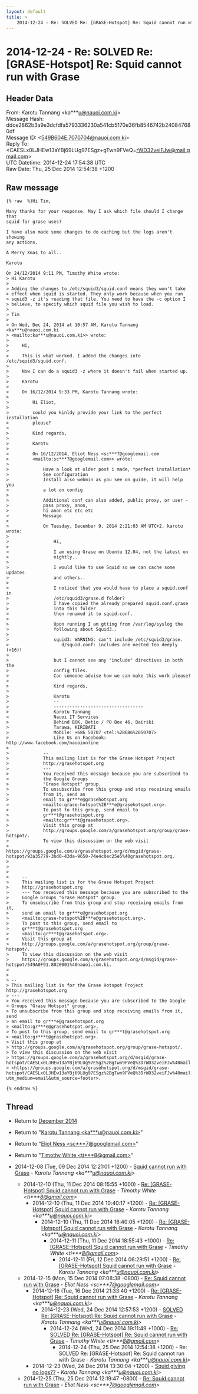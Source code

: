 ```yaml
---
layout: default
title: >
    2014-12-24 - Re: SOLVED Re: [GRASE-Hotspot] Re: Squid cannot run with Grase
---
```


# 2014-12-24 - Re: SOLVED Re: [GRASE-Hotspot] Re: Squid cannot run with Grase

## Header Data

From: Karotu Tannang \<ka***u@nauoi.com.ki\><br>
Message Hash: ddce2862b3a9e3dcfdfa5793336230a541cb5170e36fb8546742b240847680df<br>
Message ID: \<549B604E.7070704@nauoi.com.ki\><br>
Reply To: \<CAESLx0LJHEw13aYBj69LUg97ESgz+gTwn9FVeQ=rWD32veiFJw@mail.gmail.com\><br>
UTC Datetime: 2014-12-24 17:54:38 UTC<br>
Raw Date: Thu, 25 Dec 2014 12:54:38 +1200<br>

## Raw message

```
{% raw  %}Hi Tim,

Many thanks for your response. May I ask which file should I change that 
squid for grase uses?

I have also made some changes to do caching but the logs aren't showing 
any actions.

A Merry Xmas to all..

Karotu

On 24/12/2014 9:11 PM, Timothy White wrote:
> Hi Karotu
>
> Adding the changes to /etc/squid3/squid.conf means they won't take 
> effect when squid is started. They only work because when you run 
> squid3 -z it's reading that file. You need to have the -c option I 
> believe, to specify which squid file you wish to load.
>
> Tim
>
> On Wed, Dec 24, 2014 at 10:57 AM, Karotu Tannang <ka***u@nauoi.com.ki 
> <mailto:ka***u@nauoi.com.ki>> wrote:
>
>     Hi,
>
>     This is what worked. I added the changes into /etc/squid3/squid.conf.
>
>     Now I can do a squid3 -z where it doesn't fail when started up.
>
>     Karotu
>
>     On 16/12/2014 9:33 PM, Karotu Tannang wrote:
>
>         Hi Eliot,
>
>         could you kinldy provide your link to the perfect installation
>         please?
>
>         Kind regards,
>
>         Karotu
>
>         On 16/12/2014, Eliot Ness <sc***7@googlemail.com
>         <mailto:sc***7@googlemail.com>> wrote:
>
>             Have a look at older post i made, *perfect installation*
>             See configuration
>             Install also webmin as you see on guide, it will help you
>             a lot on config
>
>             Additional conf can also added, public proxy, or user -
>             pass proxy, anon,
>             hi anon etc etc etc
>             Message
>
>             On Tuesday, December 9, 2014 2:21:03 AM UTC+2, karotu wrote:
>
>                 Hi,
>
>                 I am using Grase on Ubuntu 12.04, not the latest on
>                 nightly..
>
>                 I would like to use Squid so we can cache some updates
>                 and others..
>
>                 I noticed that you would have to place a squid.conf in
>                 /etc/squid3/grase.d folder?
>                 I have copied the already prepared squid.conf.grase
>                 into this folder
>                 then renamed it to squid.conf.
>
>                 Upon running I am gtting from /var/log/syslog the
>                 following about Squid3..
>
>                 squid3: WARNING: can't include /etc/squid3/grase.
>                    d/squid.conf: includes are nested too deeply (>16)!
>
>                 but I cannot see any "include" directives in both the
>                 config files.
>                 Can someone advise how we can make this work please?
>
>                 Kind regards,
>
>                 Karotu
>                 --
>                 ----------------------------------
>                 Karotu Tannang
>                 Nauoi IT Services
>                 Behind BOK, Betio / PO Box 46, Bairiki
>                 Tarawa, KIRIBATI
>                 Mobile: +686 50707 <tel:%2B686%2050707>
>                 Like Us on Facebook: http://www.facebook.com/nauoionline
>
>             --
>             This mailing list is for the Grase Hotspot Project
>             http://grasehotspot.org
>             ---
>             You received this message because you are subscribed to
>             the Google Groups
>             "Grase Hotspot" group.
>             To unsubscribe from this group and stop receiving emails
>             from it, send an
>             email to gr***e@grasehotspot.org
>             <mailto:grase-hotspot%2B***e@grasehotspot.org>.
>             To post to this group, send email to
>             gr***t@grasehotspot.org
>             <mailto:gr***t@grasehotspot.org>.
>             Visit this group at
>             http://groups.google.com/a/grasehotspot.org/group/grase-hotspot/.
>             To view this discussion on the web visit
>             https://groups.google.com/a/grasehotspot.org/d/msgid/grase-hotspot/93a35779-3bd0-43da-9650-74e4c0ec25e5%40grasehotspot.org.
>
>
>
>     -- 
>     This mailing list is for the Grase Hotspot Project
>     http://grasehotspot.org
>     --- You received this message because you are subscribed to the
>     Google Groups "Grase Hotspot" group.
>     To unsubscribe from this group and stop receiving emails from it,
>     send an email to gr***e@grasehotspot.org
>     <mailto:grase-hotspot%2B***e@grasehotspot.org>.
>     To post to this group, send email to
>     gr***t@grasehotspot.org
>     <mailto:gr***t@grasehotspot.org>.
>     Visit this group at
>     http://groups.google.com/a/grasehotspot.org/group/grase-hotspot/.
>     To view this discussion on the web visit
>     https://groups.google.com/a/grasehotspot.org/d/msgid/grase-hotspot/549A0F91.8020001%40nauoi.com.ki.
>
>
> -- 
> This mailing list is for the Grase Hotspot Project http://grasehotspot.org
> ---
> You received this message because you are subscribed to the Google 
> Groups "Grase Hotspot" group.
> To unsubscribe from this group and stop receiving emails from it, send 
> an email to gr***e@grasehotspot.org 
> <mailto:gr***e@grasehotspot.org>.
> To post to this group, send email to gr***t@grasehotspot.org 
> <mailto:gr***t@grasehotspot.org>.
> Visit this group at 
> http://groups.google.com/a/grasehotspot.org/group/grase-hotspot/.
> To view this discussion on the web visit 
> https://groups.google.com/a/grasehotspot.org/d/msgid/grase-hotspot/CAESLx0LJHEw13aYBj69LUg97ESgz%2BgTwn9FVeQ%3DrWD32veiFJw%40mail.gmail.com 
> <https://groups.google.com/a/grasehotspot.org/d/msgid/grase-hotspot/CAESLx0LJHEw13aYBj69LUg97ESgz%2BgTwn9FVeQ%3DrWD32veiFJw%40mail.gmail.com?utm_medium=email&utm_source=footer>.

{% endraw %}
```

## Thread

+ Return to [December 2014](/archive/2014/12)

+ Return to "[Karotu Tannang <ka***u<span>@</span>nauoi.com.ki>](/authors/ka___u_at_nauoi_com_ki)"
+ Return to "[Eliot Ness <sc***7<span>@</span>googlemail.com>](/authors/sc___7_at_googlemail_com)"
+ Return to "[Timothy White <ti***8<span>@</span>gmail.com>](/authors/ti___8_at_gmail_com)"

+ 2014-12-08 (Tue, 09 Dec 2014 12:21:01 +1200) - [Squid cannot run with Grase](/archive/2014/12/c2739ade8c6e8b21a02d773191fae439a2e205610245b89bbc674c4cc8db191d) - _Karotu Tannang \<ka***u@nauoi.com.ki\>_
  + 2014-12-10 (Thu, 11 Dec 2014 08:15:55 +1000) - [Re: [GRASE-Hotspot] Squid cannot run with Grase](/archive/2014/12/29099855a750bef03c6b735eae93f53ccf3ca6eaf3a665ef89674d2d51be4abe) - _Timothy White \<ti***8@gmail.com\>_
    + 2014-12-10 (Thu, 11 Dec 2014 10:40:17 +1200) - [Re: [GRASE-Hotspot] Squid cannot run with Grase](/archive/2014/12/c56d6b0ec7b6a1b8f64e3376f4b160b78bb9cd9fc2e5d0a0ac6e4d3bcaf1d18e) - _Karotu Tannang \<ka***u@nauoi.com.ki\>_
      + 2014-12-10 (Thu, 11 Dec 2014 16:40:05 +1200) - [Re: [GRASE-Hotspot] Squid cannot run with Grase](/archive/2014/12/c91363bf713fe800d92b3f37407ee3cccde48a90df9620356fda7f69c6466d14) - _Karotu Tannang \<ka***u@nauoi.com.ki\>_
        + 2014-12-11 (Thu, 11 Dec 2014 18:55:43 +1000) - [Re: [GRASE-Hotspot] Squid cannot run with Grase](/archive/2014/12/6ae26563193f929d08d7261010ec0974e2e1880bf3cf696838d7602a036e862a) - _Timothy White \<ti***8@gmail.com\>_
          + 2014-12-11 (Fri, 12 Dec 2014 06:29:51 +1200) - [Re: [GRASE-Hotspot] Squid cannot run with Grase](/archive/2014/12/7f5ce4b191531afbf56695956eddb1c49947dd6c3c289be7d58b991b8ef8e7ac) - _Karotu Tannang \<ka***u@nauoi.com.ki\>_
  + 2014-12-15 (Mon, 15 Dec 2014 07:08:38 -0800) - [Re: Squid cannot run with Grase](/archive/2014/12/75242ff8696018f902f645ae070366246bf6e20e00135cebd014af9d2d3d02f6) - _Eliot Ness \<sc***7@googlemail.com\>_
    + 2014-12-16 (Tue, 16 Dec 2014 21:33:40 +1200) - [Re: [GRASE-Hotspot] Re: Squid cannot run with Grase](/archive/2014/12/5c1b8a455d4e9de0d703da8e2d2d1272980be60bd819d71725b163a4f55eb8ec) - _Karotu Tannang \<ka***u@nauoi.com.ki\>_
      + 2014-12-23 (Wed, 24 Dec 2014 12:57:53 +1200) - [SOLVED Re: [GRASE-Hotspot] Re: Squid cannot run with Grase](/archive/2014/12/06f48fd4105dc2ba09c1af060ef1f96d1e61d6f6c66508d32d3cff44ef2b5775) - _Karotu Tannang \<ka***u@nauoi.com.ki\>_
        + 2014-12-24 (Wed, 24 Dec 2014 19:11:49 +1000) - [Re: SOLVED Re: [GRASE-Hotspot] Re: Squid cannot run with Grase](/archive/2014/12/ee8a79ddf21a69c49f3330e331999330f213053de9ee25f40bf4eab9837607fa) - _Timothy White \<ti***8@gmail.com\>_
          + 2014-12-24 (Thu, 25 Dec 2014 12:54:38 +1200) - Re: SOLVED Re: [GRASE-Hotspot] Re: Squid cannot run with Grase - _Karotu Tannang \<ka***u@nauoi.com.ki\>_
    + 2014-12-23 (Wed, 24 Dec 2014 13:30:04 +1200) - [Squid giving no logs??](/archive/2014/12/ce056b713254ccaa46767acd7260ef09e0f3066fbc1f8033e254b0286871c771) - _Karotu Tannang \<ka***u@nauoi.com.ki\>_
  + 2014-12-25 (Thu, 25 Dec 2014 12:19:47 -0800) - [Re: Squid cannot run with Grase](/archive/2014/12/bdc92a58b84627ea8410229bf742f26d77652549575709aabedaa15dbf9a88e7) - _Eliot Ness \<sc***7@googlemail.com\>_

